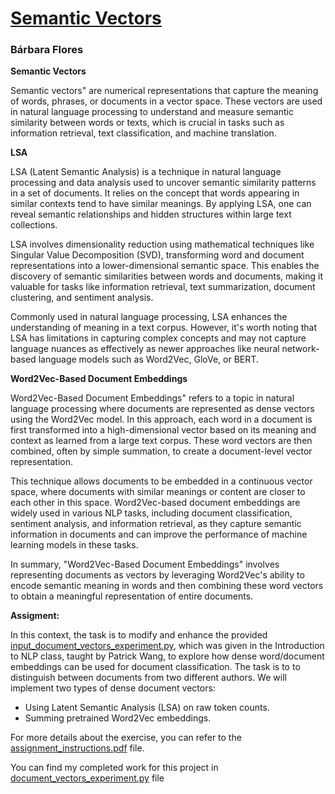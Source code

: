 # [Semantic Vectors](https://github.com/BarbaraPFloresRios/IDS703_NLP_NaturalLanguageProcessing/tree/main/202311_SemanticVectors)
### Bárbara Flores

**Semantic Vectors**

Semantic vectors" are numerical representations that capture the meaning of words, phrases, or documents in a vector space. These vectors are used in natural language processing to understand and measure semantic similarity between words or texts, which is crucial in tasks such as information retrieval, text classification, and machine translation.

**LSA**

LSA (Latent Semantic Analysis) is a technique in natural language processing and data analysis used to uncover semantic similarity patterns in a set of documents. It relies on the concept that words appearing in similar contexts tend to have similar meanings. By applying LSA, one can reveal semantic relationships and hidden structures within large text collections.

LSA involves dimensionality reduction using mathematical techniques like Singular Value Decomposition (SVD), transforming word and document representations into a lower-dimensional semantic space. This enables the discovery of semantic similarities between words and documents, making it valuable for tasks like information retrieval, text summarization, document clustering, and sentiment analysis.

Commonly used in natural language processing, LSA enhances the understanding of meaning in a text corpus. However, it's worth noting that LSA has limitations in capturing complex concepts and may not capture language nuances as effectively as newer approaches like neural network-based language models such as Word2Vec, GloVe, or BERT.

**Word2Vec-Based Document Embeddings**

Word2Vec-Based Document Embeddings" refers to a topic in natural language processing where documents are represented as dense vectors using the Word2Vec model. In this approach, each word in a document is first transformed into a high-dimensional vector based on its meaning and context as learned from a large text corpus. These word vectors are then combined, often by simple summation, to create a document-level vector representation.

This technique allows documents to be embedded in a continuous vector space, where documents with similar meanings or content are closer to each other in this space. Word2Vec-based document embeddings are widely used in various NLP tasks, including document classification, sentiment analysis, and information retrieval, as they capture semantic information in documents and can improve the performance of machine learning models in these tasks.

In summary, "Word2Vec-Based Document Embeddings" involves representing documents as vectors by leveraging Word2Vec's ability to encode semantic meaning in words and then combining these word vectors to obtain a meaningful representation of entire documents.

**Assigment:**

In this context, the task is to modify and enhance the provided [input_document_vectors_experiment.py](https://github.com/BarbaraPFloresRios/IDS703_NLP_NaturalLanguageProcessing/blob/main/20231101_SemanticVectors/input_document_vectors_experiment.py), which was given in the Introduction to NLP class, taught by Patrick Wang, to explore how dense word/document embeddings can be used for document classification. The task is to to distinguish between documents from two different authors. We will implement two types of dense document vectors:

- Using Latent Semantic Analysis (LSA) on raw token counts.
- Summing pretrained Word2Vec embeddings.

For more details about the exercise, you can refer to the [assignment_instructions.pdf](https://github.com/BarbaraPFloresRios/IDS703_NLP_NaturalLanguageProcessing/blob/main/20231101_SemanticVectors/%20assignment_instructions.pdf) file.

You can find my completed work for this project in [document_vectors_experiment.py](https://github.com/BarbaraPFloresRios/IDS703_NLP_NaturalLanguageProcessing/blob/main/20231101_SemanticVectors/document_vectors_experiment.py) file
